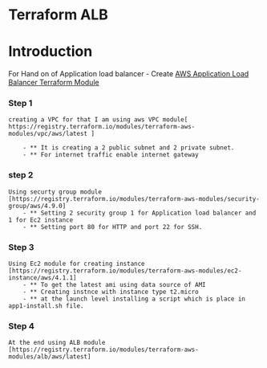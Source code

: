 # Terraform ALB


# Introduction 
For Hand on of Application load balancer - Create [AWS Application Load Balancer Terraform Module](https://registry.terraform.io/modules/terraform-aws-modules/alb/aws/latest)

### Step 1 
    creating a VPC for that I am using aws VPC module[ https://registry.terraform.io/modules/terraform-aws-modules/vpc/aws/latest ]

        - ** It is creating a 2 public subnet and 2 private subnet.
        - ** For internet traffic enable internet gateway

### step 2 
    Using securty group module [https://registry.terraform.io/modules/terraform-aws-modules/security-group/aws/4.9.0]
        - ** Setting 2 security group 1 for Application load balancer and 1 for Ec2 instance 
        - ** Setting port 80 for HTTP and port 22 for SSH.

### Step 3 
    Using Ec2 module for creating instance [https://registry.terraform.io/modules/terraform-aws-modules/ec2-instance/aws/4.1.1]
        - ** To get the latest ami using data source of AMI
        - ** Creating instnce with instance type t2.micro
        - ** at the launch level installing a script which is place in app1-install.sh file.



### Step 4
    At the end using ALB module [https://registry.terraform.io/modules/terraform-aws-modules/alb/aws/latest]
